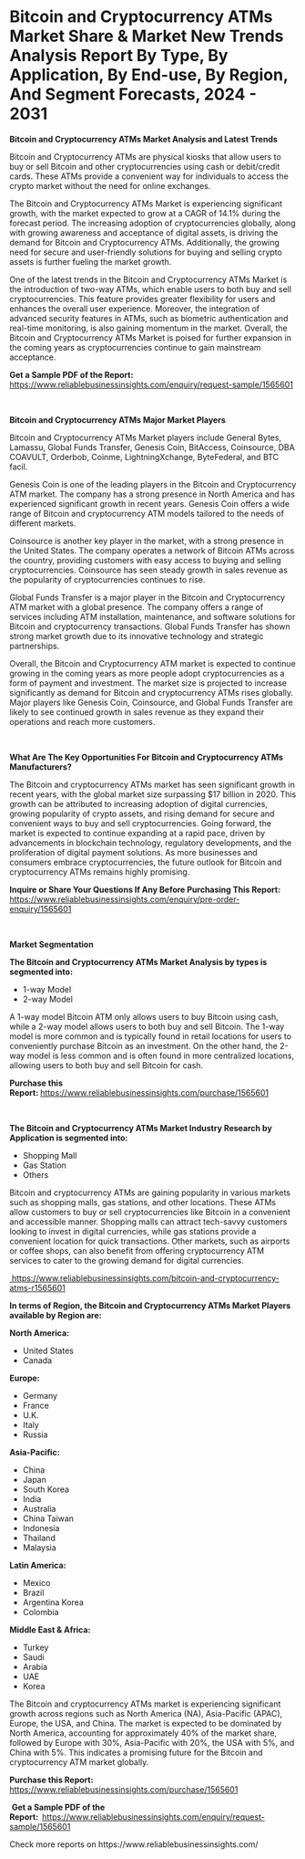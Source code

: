 <p><h1>Bitcoin and Cryptocurrency ATMs Market Share & Market New Trends Analysis Report By Type, By Application, By End-use, By Region, And Segment Forecasts, 2024 - 2031</h1></p><p><strong>Bitcoin and Cryptocurrency ATMs Market Analysis and Latest Trends</strong></p>
<p><p>Bitcoin and Cryptocurrency ATMs are physical kiosks that allow users to buy or sell Bitcoin and other cryptocurrencies using cash or debit/credit cards. These ATMs provide a convenient way for individuals to access the crypto market without the need for online exchanges.</p><p>The Bitcoin and Cryptocurrency ATMs Market is experiencing significant growth, with the market expected to grow at a CAGR of 14.1% during the forecast period. The increasing adoption of cryptocurrencies globally, along with growing awareness and acceptance of digital assets, is driving the demand for Bitcoin and Cryptocurrency ATMs. Additionally, the growing need for secure and user-friendly solutions for buying and selling crypto assets is further fueling the market growth.</p><p>One of the latest trends in the Bitcoin and Cryptocurrency ATMs Market is the introduction of two-way ATMs, which enable users to both buy and sell cryptocurrencies. This feature provides greater flexibility for users and enhances the overall user experience. Moreover, the integration of advanced security features in ATMs, such as biometric authentication and real-time monitoring, is also gaining momentum in the market. Overall, the Bitcoin and Cryptocurrency ATMs Market is poised for further expansion in the coming years as cryptocurrencies continue to gain mainstream acceptance.</p></p>
<p><strong>Get a Sample PDF of the Report:&nbsp;</strong> <a href="https://www.reliablebusinessinsights.com/enquiry/request-sample/1565601">https://www.reliablebusinessinsights.com/enquiry/request-sample/1565601</a></p>
<p>&nbsp;</p>
<p><strong>Bitcoin and Cryptocurrency ATMs Major Market Players</strong></p>
<p><p>Bitcoin and Cryptocurrency ATMs Market players include General Bytes, Lamassu, Global Funds Transfer, Genesis Coin, BitAccess, Coinsource, DBA COAVULT, Orderbob, Coinme, LightningXchange, ByteFederal, and BTC facil.</p><p>Genesis Coin is one of the leading players in the Bitcoin and Cryptocurrency ATM market. The company has a strong presence in North America and has experienced significant growth in recent years. Genesis Coin offers a wide range of Bitcoin and cryptocurrency ATM models tailored to the needs of different markets.</p><p>Coinsource is another key player in the market, with a strong presence in the United States. The company operates a network of Bitcoin ATMs across the country, providing customers with easy access to buying and selling cryptocurrencies. Coinsource has seen steady growth in sales revenue as the popularity of cryptocurrencies continues to rise.</p><p>Global Funds Transfer is a major player in the Bitcoin and Cryptocurrency ATM market with a global presence. The company offers a range of services including ATM installation, maintenance, and software solutions for Bitcoin and cryptocurrency transactions. Global Funds Transfer has shown strong market growth due to its innovative technology and strategic partnerships.</p><p>Overall, the Bitcoin and Cryptocurrency ATM market is expected to continue growing in the coming years as more people adopt cryptocurrencies as a form of payment and investment. The market size is projected to increase significantly as demand for Bitcoin and cryptocurrency ATMs rises globally. Major players like Genesis Coin, Coinsource, and Global Funds Transfer are likely to see continued growth in sales revenue as they expand their operations and reach more customers.</p></p>
<p>&nbsp;</p>
<p><strong>What Are The Key Opportunities For Bitcoin and Cryptocurrency ATMs Manufacturers?</strong></p>
<p><p>The Bitcoin and cryptocurrency ATMs market has seen significant growth in recent years, with the global market size surpassing $17 billion in 2020. This growth can be attributed to increasing adoption of digital currencies, growing popularity of crypto assets, and rising demand for secure and convenient ways to buy and sell cryptocurrencies. Going forward, the market is expected to continue expanding at a rapid pace, driven by advancements in blockchain technology, regulatory developments, and the proliferation of digital payment solutions. As more businesses and consumers embrace cryptocurrencies, the future outlook for Bitcoin and cryptocurrency ATMs remains highly promising.</p></p>
<p><strong>Inquire or Share Your Questions If Any Before Purchasing This Report:</strong> <a href="https://www.reliablebusinessinsights.com/enquiry/pre-order-enquiry/1565601">https://www.reliablebusinessinsights.com/enquiry/pre-order-enquiry/1565601</a></p>
<p>&nbsp;</p>
<p><strong>Market Segmentation</strong></p>
<p><strong>The Bitcoin and Cryptocurrency ATMs Market Analysis by types is segmented into:</strong></p>
<p><ul><li>1-way Model</li><li>2-way Model</li></ul></p>
<p><p>A 1-way model Bitcoin ATM only allows users to buy Bitcoin using cash, while a 2-way model allows users to both buy and sell Bitcoin. The 1-way model is more common and is typically found in retail locations for users to conveniently purchase Bitcoin as an investment. On the other hand, the 2-way model is less common and is often found in more centralized locations, allowing users to both buy and sell Bitcoin for cash.</p></p>
<p><strong>Purchase this Report:&nbsp;</strong><a href="https://www.reliablebusinessinsights.com/purchase/1565601">https://www.reliablebusinessinsights.com/purchase/1565601</a></p>
<p>&nbsp;</p>
<p><strong>The Bitcoin and Cryptocurrency ATMs Market Industry Research by Application is segmented into:</strong></p>
<p><ul><li>Shopping Mall</li><li>Gas Station</li><li>Others</li></ul></p>
<p><p>Bitcoin and cryptocurrency ATMs are gaining popularity in various markets such as shopping malls, gas stations, and other locations. These ATMs allow customers to buy or sell cryptocurrencies like Bitcoin in a convenient and accessible manner. Shopping malls can attract tech-savvy customers looking to invest in digital currencies, while gas stations provide a convenient location for quick transactions. Other markets, such as airports or coffee shops, can also benefit from offering cryptocurrency ATM services to cater to the growing demand for digital currencies.</p></p>
<p><a href="https://www.reliablebusinessinsights.com/bitcoin-and-cryptocurrency-atms-r1565601">&nbsp;https://www.reliablebusinessinsights.com/bitcoin-and-cryptocurrency-atms-r1565601</a></p>
<p><strong>In terms of Region, the Bitcoin and Cryptocurrency ATMs Market Players available by Region are:</strong></p>
<p>
    <p> <strong> North America: </strong>
        <ul>
            <li>United States</li>
            <li>Canada</li>
        </ul>
        </p> 
    <p> <strong> Europe: </strong>
        <ul>
            <li>Germany</li>
            <li>France</li>
            <li>U.K.</li>
            <li>Italy</li>
            <li>Russia</li>
        </ul>
        </p> 
    <p> <strong> Asia-Pacific: </strong>
        <ul>
            <li>China</li>
            <li>Japan</li>
            <li>South Korea</li>
            <li>India</li>
            <li>Australia</li>
            <li>China Taiwan</li>
            <li>Indonesia</li>
            <li>Thailand</li>
            <li>Malaysia</li>
        </ul>
        </p> 
    <p> <strong> Latin America: </strong>
        <ul>
            <li>Mexico</li>
            <li>Brazil</li>
            <li>Argentina Korea</li>
            <li>Colombia</li>
        </ul>
        </p> 
    <p> <strong> Middle East & Africa: </strong>
        <ul>
            <li>Turkey</li>
            <li>Saudi</li>
            <li>Arabia</li>
            <li>UAE</li>
            <li>Korea</li>
        </ul>
    </p>
    </p>
<p><p>The Bitcoin and cryptocurrency ATMs market is experiencing significant growth across regions such as North America (NA), Asia-Pacific (APAC), Europe, the USA, and China. The market is expected to be dominated by North America, accounting for approximately 40% of the market share, followed by Europe with 30%, Asia-Pacific with 20%, the USA with 5%, and China with 5%. This indicates a promising future for the Bitcoin and cryptocurrency ATM market globally.</p></p>
<p><strong>Purchase this Report: </strong><a href="https://www.reliablebusinessinsights.com/purchase/1565601">https://www.reliablebusinessinsights.com/purchase/1565601</a></p>
<p>&nbsp;<strong>Get a Sample PDF of the Report:&nbsp;&nbsp;</strong><a href="https://www.reliablebusinessinsights.com/enquiry/request-sample/1565601">https://www.reliablebusinessinsights.com/enquiry/request-sample/1565601</a></p>
<p><strong></strong></p>
<p>Check more reports on https://www.reliablebusinessinsights.com/</p>